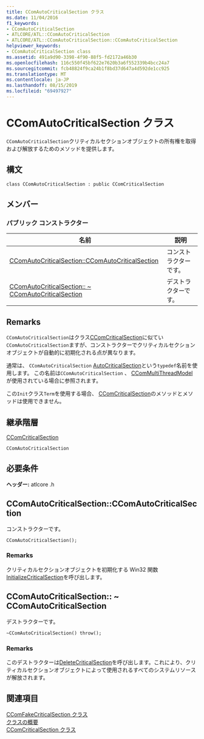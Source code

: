 ```yaml
---
title: CComAutoCriticalSection クラス
ms.date: 11/04/2016
f1_keywords:
- CComAutoCriticalSection
- ATLCORE/ATL::CComAutoCriticalSection
- ATLCORE/ATL::CComAutoCriticalSection::CComAutoCriticalSection
helpviewer_keywords:
- CComAutoCriticalSection class
ms.assetid: 491a9d90-3398-4f90-88f5-fd2172a46b30
ms.openlocfilehash: 116c550f45bf622e7620b3a6f552339b4bcc24a7
ms.sourcegitcommit: fcb48824f9ca24b1f8bd37d647a4d592de1cc925
ms.translationtype: MT
ms.contentlocale: ja-JP
ms.lasthandoff: 08/15/2019
ms.locfileid: "69497927"
---
```

# <a name="ccomautocriticalsection-class"></a>CComAutoCriticalSection クラス

`CComAutoCriticalSection`クリティカルセクションオブジェクトの所有権を取得および解放するためのメソッドを提供します。

## <a name="syntax"></a>構文

```
class CComAutoCriticalSection : public CComCriticalSection
```

## <a name="members"></a>メンバー

### <a name="public-constructors"></a>パブリック コンストラクター

|名前|説明|
|----------|-----------------|
|[CComAutoCriticalSection::CComAutoCriticalSection](#ccomautocriticalsection)|コンストラクターです。|
|[CComAutoCriticalSection:: ~ CComAutoCriticalSection](#dtor)|デストラクターです。|

## <a name="remarks"></a>Remarks

`CComAutoCriticalSection`はクラス[CComCriticalSection](../../atl/reference/ccomcriticalsection-class.md)に似てい`CComAutoCriticalSection`ますが、コンストラクターでクリティカルセクションオブジェクトが自動的に初期化される点が異なります。

通常は、 `CComAutoCriticalSection` [AutoCriticalSection](ccommultithreadmodel-class.md#autocriticalsection)という`typedef`名前を使用します。 この名前は`CComAutoCriticalSection` 、 [CComMultiThreadModel](../../atl/reference/ccommultithreadmodel-class.md)が使用されている場合に参照されます。

この`Init`クラス`Term`を使用する場合、 [CComCriticalSection](../../atl/reference/ccomcriticalsection-class.md)のメソッドとメソッドは使用できません。

## <a name="inheritance-hierarchy"></a>継承階層

[CComCriticalSection](../../atl/reference/ccomcriticalsection-class.md)

`CComAutoCriticalSection`

## <a name="requirements"></a>必要条件

**ヘッダー:** atlcore .h

##  <a name="ccomautocriticalsection"></a>CComAutoCriticalSection::CComAutoCriticalSection

コンストラクターです。

```
CComAutoCriticalSection();
```

### <a name="remarks"></a>Remarks

クリティカルセクションオブジェクトを初期化する Win32 関数[InitializeCriticalSection](/windows/win32/api/synchapi/nf-synchapi-initializecriticalsection)を呼び出します。

##  <a name="dtor"></a>CComAutoCriticalSection:: ~ CComAutoCriticalSection

デストラクターです。

```
~CComAutoCriticalSection() throw();
```

### <a name="remarks"></a>Remarks

このデストラクターは[DeleteCriticalSection](/windows/win32/api/synchapi/nf-synchapi-deletecriticalsection)を呼び出します。これにより、クリティカルセクションオブジェクトによって使用されるすべてのシステムリソースが解放されます。

## <a name="see-also"></a>関連項目

[CComFakeCriticalSection クラス](../../atl/reference/ccomfakecriticalsection-class.md)<br/>
[クラスの概要](../../atl/atl-class-overview.md)<br/>
[CComCriticalSection クラス](../../atl/reference/ccomcriticalsection-class.md)
